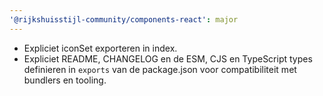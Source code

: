 ```yaml
---
'@rijkshuisstijl-community/components-react': major
---
```


- Expliciet iconSet exporteren in index.
- Expliciet README, CHANGELOG en de ESM, CJS en TypeScript types definieren in `exports` van de package.json voor compatibiliteit met bundlers en tooling.
